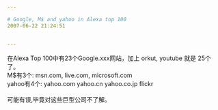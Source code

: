 ```yaml
---

# Google, M$ and yahoo in Alexa top 100
2007-06-22 21:24:51


---
```



在Alexa Top 100中有23个Google.xxx网站，加上 orkut, youtube 就是 25个了。<br />
M$有3个: msn.com, live.com, microsoft.com<br />
yahoo有4个: yahoo.com yahoo.cn yahoo.co.jp flickr<br />
<br />
可能有误,毕竟对这些巨型公司不了解。<br />
